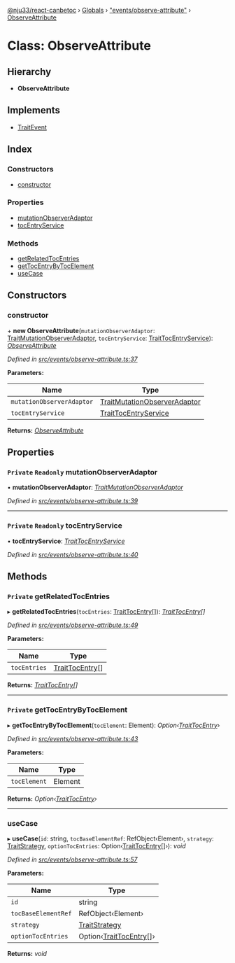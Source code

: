 [@nju33/react-canbetoc](../README.md) › [Globals](../globals.md) › ["events/observe-attribute"](../modules/_events_observe_attribute_.md) › [ObserveAttribute](_events_observe_attribute_.observeattribute.md)

# Class: ObserveAttribute

## Hierarchy

* **ObserveAttribute**

## Implements

* [TraitEvent](../interfaces/_events_event_.traitevent.md)

## Index

### Constructors

* [constructor](_events_observe_attribute_.observeattribute.md#constructor)

### Properties

* [mutationObserverAdaptor](_events_observe_attribute_.observeattribute.md#private-readonly-mutationobserveradaptor)
* [tocEntryService](_events_observe_attribute_.observeattribute.md#private-readonly-tocentryservice)

### Methods

* [getRelatedTocEntries](_events_observe_attribute_.observeattribute.md#private-getrelatedtocentries)
* [getTocEntryByTocElement](_events_observe_attribute_.observeattribute.md#private-gettocentrybytocelement)
* [useCase](_events_observe_attribute_.observeattribute.md#usecase)

## Constructors

###  constructor

\+ **new ObserveAttribute**(`mutationObserverAdaptor`: [TraitMutationObserverAdaptor](../interfaces/_entities_mutation_observer_adaptor_.traitmutationobserveradaptor.md), `tocEntryService`: [TraitTocEntryService](../interfaces/_entities_toc_entry_service_.traittocentryservice.md)): *[ObserveAttribute](_events_observe_attribute_.observeattribute.md)*

*Defined in [src/events/observe-attribute.ts:37](https://github.com/nju33/react-canbetoc/blob/d6b2f5b/src/events/observe-attribute.ts#L37)*

**Parameters:**

Name | Type |
------ | ------ |
`mutationObserverAdaptor` | [TraitMutationObserverAdaptor](../interfaces/_entities_mutation_observer_adaptor_.traitmutationobserveradaptor.md) |
`tocEntryService` | [TraitTocEntryService](../interfaces/_entities_toc_entry_service_.traittocentryservice.md) |

**Returns:** *[ObserveAttribute](_events_observe_attribute_.observeattribute.md)*

## Properties

### `Private` `Readonly` mutationObserverAdaptor

• **mutationObserverAdaptor**: *[TraitMutationObserverAdaptor](../interfaces/_entities_mutation_observer_adaptor_.traitmutationobserveradaptor.md)*

*Defined in [src/events/observe-attribute.ts:39](https://github.com/nju33/react-canbetoc/blob/d6b2f5b/src/events/observe-attribute.ts#L39)*

___

### `Private` `Readonly` tocEntryService

• **tocEntryService**: *[TraitTocEntryService](../interfaces/_entities_toc_entry_service_.traittocentryservice.md)*

*Defined in [src/events/observe-attribute.ts:40](https://github.com/nju33/react-canbetoc/blob/d6b2f5b/src/events/observe-attribute.ts#L40)*

## Methods

### `Private` getRelatedTocEntries

▸ **getRelatedTocEntries**(`tocEntries`: [TraitTocEntry](../interfaces/_entities_toc_entry_.traittocentry.md)[]): *[TraitTocEntry](../interfaces/_entities_toc_entry_.traittocentry.md)[]*

*Defined in [src/events/observe-attribute.ts:49](https://github.com/nju33/react-canbetoc/blob/d6b2f5b/src/events/observe-attribute.ts#L49)*

**Parameters:**

Name | Type |
------ | ------ |
`tocEntries` | [TraitTocEntry](../interfaces/_entities_toc_entry_.traittocentry.md)[] |

**Returns:** *[TraitTocEntry](../interfaces/_entities_toc_entry_.traittocentry.md)[]*

___

### `Private` getTocEntryByTocElement

▸ **getTocEntryByTocElement**(`tocElement`: Element): *Option‹[TraitTocEntry](../interfaces/_entities_toc_entry_.traittocentry.md)›*

*Defined in [src/events/observe-attribute.ts:43](https://github.com/nju33/react-canbetoc/blob/d6b2f5b/src/events/observe-attribute.ts#L43)*

**Parameters:**

Name | Type |
------ | ------ |
`tocElement` | Element |

**Returns:** *Option‹[TraitTocEntry](../interfaces/_entities_toc_entry_.traittocentry.md)›*

___

###  useCase

▸ **useCase**(`id`: string, `tocBaseElementRef`: RefObject‹Element›, `strategy`: [TraitStrategy](../interfaces/_strategies_strategy_.traitstrategy.md), `optionTocEntries`: Option‹[TraitTocEntry](../interfaces/_entities_toc_entry_.traittocentry.md)[]›): *void*

*Defined in [src/events/observe-attribute.ts:57](https://github.com/nju33/react-canbetoc/blob/d6b2f5b/src/events/observe-attribute.ts#L57)*

**Parameters:**

Name | Type |
------ | ------ |
`id` | string |
`tocBaseElementRef` | RefObject‹Element› |
`strategy` | [TraitStrategy](../interfaces/_strategies_strategy_.traitstrategy.md) |
`optionTocEntries` | Option‹[TraitTocEntry](../interfaces/_entities_toc_entry_.traittocentry.md)[]› |

**Returns:** *void*
